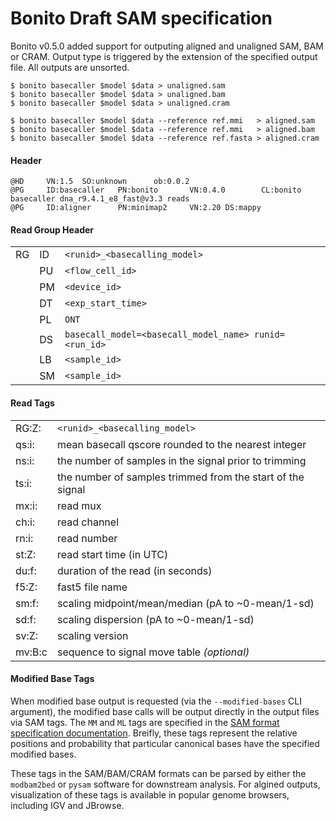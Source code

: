 # Bonito Draft SAM specification

Bonito v0.5.0 added support for outputing aligned and unaligned SAM, BAM or CRAM.
Output type is triggered by the extension of the specified output file.
All outputs are unsorted.

```
$ bonito basecaller $model $data > unaligned.sam
$ bonito basecaller $model $data > unaligned.bam
$ bonito basecaller $model $data > unaligned.cram

$ bonito basecaller $model $data --reference ref.mmi   > aligned.sam
$ bonito basecaller $model $data --reference ref.mmi   > aligned.bam
$ bonito basecaller $model $data --reference ref.fasta > aligned.cram
```

#### Header

```
@HD     VN:1.5  SO:unknown      ob:0.0.2
@PG     ID:basecaller   PN:bonito       VN:0.4.0        CL:bonito basecaller dna_r9.4.1_e8_fast@v3.3 reads
@PG     ID:aligner      PN:minimap2     VN:2.20 DS:mappy
```

#### Read Group Header

|    |    |                                                       |
| -- | -- | ----------------------------------------------------- |
| RG | ID | `<runid>_<basecalling_model>`  	                  |
|    | PU | `<flow_cell_id>`                                      |
|    | PM | `<device_id>`                                         |
|    | DT | `<exp_start_time>`                                    |
|    | PL | `ONT`                                                 |
|    | DS | `basecall_model=<basecall_model_name> runid=<run_id>` |
|    | LB | `<sample_id>`                                         |
|    | SM | `<sample_id>`                                         |

#### Read Tags

|        |                                                            |
| ------ | -----------------------------------------------------------|
| RG:Z:  | `<runid>_<basecalling_model>`                              |
| qs:i:  | mean basecall qscore rounded to the nearest integer        |
| ns:i:  | the number of samples in the signal prior to trimming      |
| ts:i:  | the number of samples trimmed from the start of the signal |
| mx:i:	 | read mux                                                   |
| ch:i:  | read channel                                               |
| rn:i:	 | read number                                                |
| st:Z:	 | read start time (in UTC)                                   |
| du:f:	 | duration of the read (in seconds)                          |
| f5:Z:	 | fast5 file name                                            |
| sm:f:	 | scaling midpoint/mean/median (pA to ~0-mean/1-sd)          |
| sd:f:	 | scaling dispersion  (pA to ~0-mean/1-sd)                   |
| sv:Z:	 | scaling version                                            |
| mv:B:c | sequence to signal move table _(optional)_                 |

#### Modified Base Tags

When modified base output is requested (via the `--modified-bases` CLI argument), the modified base calls will be output directly in the output files via SAM tags.
The `MM` and `ML` tags are specified in the [SAM format specification documentation](https://samtools.github.io/hts-specs/SAMtags.pdf).
Breifly, these tags represent the relative positions and probability that particular canonical bases have the specified modified bases.

These tags in the SAM/BAM/CRAM formats can be parsed by either the `modbam2bed` or `pysam` software for downstream analysis.
For algined outputs, visualization of these tags is available in popular genome browsers, including IGV and JBrowse.
